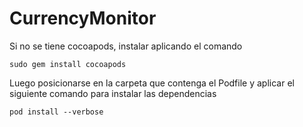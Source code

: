 # CurrencyMonitor

Si no se tiene cocoapods, instalar aplicando el comando
```
sudo gem install cocoapods
```

Luego posicionarse en la carpeta que contenga el Podfile y aplicar el siguiente comando para instalar las dependencias
```
pod install --verbose 
```
